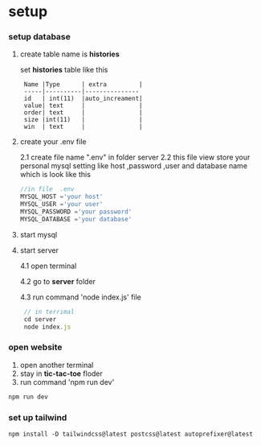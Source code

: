 # setup

### setup database
1. create 
table name is **histories**

    set **histories** table like this 

        Name |Type      | extra         |
        -----|----------|---------------
        id   | int(11)  |auto_increament|
        value| text     |               |
        order| text     |               |
        size |int(11)   |               |
        win  | text     |               |


2. create your .env file 

    2.1 create file name ".env" in folder server
    2.2 this file view store your personal mysql setting like host ,password ,user and database name which is look like this
    ```js
    //in file  .env
    MYSQL_HOST ='your host'
    MYSQL_USER ='your user'
    MYSQL_PASSWORD ='your password'
    MYSQL_DATABASE ='your database'
    ```

3. start mysql 
4. start server

    4.1 open terminal 

    4.2 go to **server** folder 

    4.3 run command 'node index.js' file
    ```js
     // in terrimal 
     cd server
     node index.js
    ```

### open website

1. open another terminal
2. stay in **tic-tac-toe** floder
3. run command 'npm run dev'

```js
npm run dev
```
### set up tailwind
 
    npm install -D tailwindcss@latest postcss@latest autoprefixer@latest
